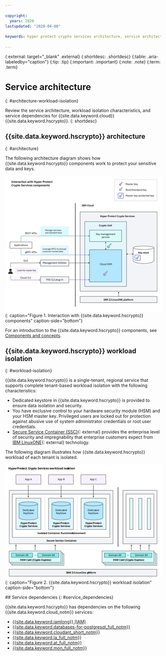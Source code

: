 ```yaml
---

copyright:
  years: 2020
lastupdated: "2020-04-08"

keywords: hyper protect crypto services architecture, service architecture, architecture diagram, workload isolation, crypto units, secure service container, ssc, public isolation for hyper protect crypto services, compute isolation for hyper protect crypto services

---
```


{:external: target="_blank" .external}
{:shortdesc: .shortdesc}
{:table: .aria-labeledby="caption"}
{:tip: .tip}
{:important: .important}
{:note: .note}
{:term: .term}


# Service architecture
{: #architecture-workload-isolation}

Review the service architecture, workload isolation characteristics, and service dependencies for {{site.data.keyword.cloud}} {{site.data.keyword.hscrypto}}.
{: shortdesc}

## {{site.data.keyword.hscrypto}} architecture
{: #architecture}

The following architecture diagram shows how {{site.data.keyword.hscrypto}} components work to protect your sensitive data and keys.

![Service instance components](/image/hs-crypto-components.svg "Service instance components"){: caption="Figure 1. Interaction with {{site.data.keyword.hscrypto}} components" caption-side="bottom"}

For an introduction to the {{site.data.keyword.hscrypto}} components, see [Components and concepts](/docs/hs-crypto?topic=hs-crypto-understand-concepts).

## {{site.data.keyword.hscrypto}} workload isolation
{: #workload-isolation}

{{site.data.keyword.hscrypto}} is a single-tenant, regional service that supports complete tenant-based workload isolation with the following characteristics:

- Dedicated keystore in {{site.data.keyword.hscrypto}} is provided to ensure data isolation and security.
- You have exclusive control to your hardware security module (HSM) and your HSM master key. Privileged users are locked out for protection against abusive use of system administrator credentials or root user credentials.
- [Secure Service Container (SSC)](https://www.ibm.com/marketplace/secure-service-container){: external} provides the enterprise level of security and impregnability that enterprise customers expect from [IBM LinuxONE](https://www.ibm.com/it-infrastructure/linuxone){: external} technology.

The following diagram illustrates how {{site.data.keyword.hscrypto}} workload of each tenant is isolated.

![{{site.data.keyword.hscrypto}} workload isolation](/image/workload-isolation.svg "{{site.data.keyword.hscrypto}} workload isolation"){: caption="Figure 2. {{site.data.keyword.hscrypto}} workload isolation" caption-side="bottom"}

## Service dependencies
{: #service_dependencies}

{{site.data.keyword.hscrypto}} has dependencies on the following {{site.data.keyword.cloud_notm}} services:

- [{{site.data.keyword.iamlong}} (IAM)](/docs/account?topic=account-iamoverview)
- [{{site.data.keyword.databases-for-postgresql_full_notm}}](/docs/databases-for-postgresql?topic=databases-for-postgresql-getting-started)
- [{{site.data.keyword.cloudant_short_notm}}](/docs/Cloudant?topic=Cloudant-getting-started-with-cloudant)
- [{{site.data.keyword.la_full_notm}}](/docs/Log-Analysis-with-LogDNA?topic=Log-Analysis-with-LogDNA-getting-started)
- [{{site.data.keyword.at_full_notm}}](/docs/Activity-Tracker-with-LogDNA?topic=Activity-Tracker-with-LogDNA-getting-started)
- [{{site.data.keyword.mon_full_notm}}](/docs/Monitoring-with-Sysdig?topic=Monitoring-with-Sysdig-getting-started)
